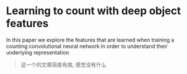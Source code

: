 # Learning to count with deep object features
In this paper we explore the features that are learned when training a counting convolutional neural
network in order to understand their underlying representation

> 这一个的文章简直有病, 感觉没有什么